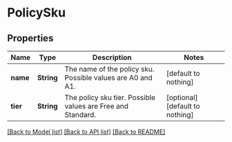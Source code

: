 # PolicySku


## Properties
Name | Type | Description | Notes
------------ | ------------- | ------------- | -------------
**name** | **String** | The name of the policy sku. Possible values are A0 and A1. | [default to nothing]
**tier** | **String** | The policy sku tier. Possible values are Free and Standard. | [optional] [default to nothing]


[[Back to Model list]](../README.md#models) [[Back to API list]](../README.md#api-endpoints) [[Back to README]](../README.md)


